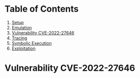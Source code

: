 # Table of Contents
1. [Setup](./1_setup.md)
2. [Emulation](./2_emulation.md)
3. [Vulnerability CVE-2022-27646](./3_vulnerability.md#vulnerability-cve-2022-27646)
4. [Tracing](./4_tracing.md)
5. [Symbolic Execution](./5_symbex.md)
6. [Exploitation](./6_exploitation.md)
<!--TODO--------------------------------------------------------------------------------------------
--------------------------------------------------------------------------------------------------->
# Vulnerability CVE-2022-27646